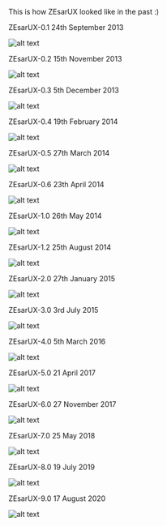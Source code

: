 This is how ZEsarUX looked like in the past :)


ZEsarUX-0.1 24th September 2013

![alt text](https://github.com/chernandezba/zesarux/raw/master/screenshots/screenshot-ZEsarUX-0.1.png "screenshot-ZEsarUX-0.1")


ZEsarUX-0.2 15th November 2013

![alt text](https://github.com/chernandezba/zesarux/raw/master/screenshots/screenshot-ZEsarUX-0.2.png "screenshot-ZEsarUX-0.2")


ZEsarUX-0.3 5th December 2013

![alt text](https://github.com/chernandezba/zesarux/raw/master/screenshots/screenshot-ZEsarUX-0.3.png "screenshot-ZEsarUX-0.3")


ZEsarUX-0.4 19th February 2014

![alt text](https://github.com/chernandezba/zesarux/raw/master/screenshots/screenshot-ZEsarUX-0.4.png "screenshot-ZEsarUX-0.4")


ZEsarUX-0.5 27th March 2014

![alt text](https://github.com/chernandezba/zesarux/raw/master/screenshots/screenshot-ZEsarUX-0.5.png "screenshot-ZEsarUX-0.5")


ZEsarUX-0.6 23th April 2014

![alt text](https://github.com/chernandezba/zesarux/raw/master/screenshots/screenshot-ZEsarUX-0.6.png "screenshot-ZEsarUX-0.6")


ZEsarUX-1.0 26th May 2014

![alt text](https://github.com/chernandezba/zesarux/raw/master/screenshots/screenshot-ZEsarUX-1.0.png "screenshot-ZEsarUX-1.0")


ZEsarUX-1.2 25th August 2014

![alt text](https://github.com/chernandezba/zesarux/raw/master/screenshots/screenshot-ZEsarUX-1.2.png "screenshot-ZEsarUX-1.2")


ZEsarUX-2.0 27th January 2015

![alt text](https://github.com/chernandezba/zesarux/raw/master/screenshots/screenshot-ZEsarUX-2.0.png "screenshot-ZEsarUX-2.0")


ZEsarUX-3.0 3rd July 2015

![alt text](https://github.com/chernandezba/zesarux/raw/master/screenshots/screenshot-ZEsarUX-3.0.png "screenshot-ZEsarUX-3.0")


ZEsarUX-4.0 5th March 2016

![alt text](https://github.com/chernandezba/zesarux/raw/master/screenshots/screenshot-ZEsarUX-4.0.png "screenshot-ZEsarUX-4.0")


ZEsarUX-5.0 21 April 2017

![alt text](https://github.com/chernandezba/zesarux/raw/master/screenshots/screenshot-ZEsarUX-5.0.png "screenshot-ZEsarUX-5.0")


ZEsarUX-6.0 27 November 2017

![alt text](https://github.com/chernandezba/zesarux/raw/master/screenshots/screenshot-ZEsarUX-6.0.png "screenshot-ZEsarUX-6.0")


ZEsarUX-7.0 25 May 2018

![alt text](https://github.com/chernandezba/zesarux/raw/master/screenshots/screenshot-ZEsarUX-7.0.png "screenshot-ZEsarUX-7.0")


ZEsarUX-8.0 19 July 2019

![alt text](https://github.com/chernandezba/zesarux/raw/master/screenshots/screenshot-ZEsarUX-8.0.png "screenshot-ZEsarUX-8.0")


ZEsarUX-9.0 17 August 2020

![alt text](https://github.com/chernandezba/zesarux/raw/master/screenshots/screenshot-ZEsarUX-9.0.png "screenshot-ZEsarUX-9.0")

